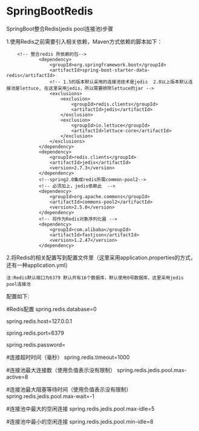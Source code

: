 # SpringBootRedis
SpringBoot整合Redis(jedis pool连接池)步骤

1.使用Redis之前需要引入相关依赖，Maven方式依赖的脚本如下：

        <!-- 整合redis 所依赖的包-->
                <dependency>
                    <groupId>org.springframework.boot</groupId>
                    <artifactId>spring-boot-starter-data-redis</artifactId>
                    <!-- 1.5的版本默认采用的连接池技术是jedis  2.0以上版本默认连接池是lettuce, 在这里采用jedis，所以需要排除lettuce的jar -->
                    <exclusions>
                        <exclusion>
                            <groupId>redis.clients</groupId>
                            <artifactId>jedis</artifactId>
                        </exclusion>
                        <exclusion>
                            <groupId>io.lettuce</groupId>
                            <artifactId>lettuce-core</artifactId>
                        </exclusion>
                    </exclusions>
                </dependency>
                <dependency>
                    <groupId>redis.clients</groupId>
                    <artifactId>jedis</artifactId>
                    <version>2.7.3</version>
                </dependency>
                <!--spring2.0集成redis所需common-pool2-->
                <!-- 必须加上，jedis依赖此  -->
                <dependency>
                    <groupId>org.apache.commons</groupId>
                    <artifactId>commons-pool2</artifactId>
                    <version>2.5.0</version>
                </dependency>
                <!-- 将作为Redis对象序列化器 -->
                <dependency>
                    <groupId>com.alibaba</groupId>
                    <artifactId>fastjson</artifactId>
                    <version>1.2.47</version>
                </dependency>
        
        
2.将Redis的相关配置写到配置文件里（这里采用application.properties的方式，还有一种application.yml）

    注:Redis默认端口为6379 默认共有16个数据库，默认使用0号数据库，这里采用jedis pool连接池
    
 配置如下:
 
 #Redis配置
 spring.redis.database=0
 
 spring.redis.host=127.0.0.1
 
 spring.redis.port=6379
 
 spring.redis.password=
 
 #连接超时时间（毫秒）
 spring.redis.timeout=1000
 
 #连接池最大连接数（使用负值表示没有限制）
 spring.redis.jedis.pool.max-active=8
 
 #连接池最大阻塞等待时间（使用负值表示没有限制）
 spring.redis.jedis.pool.max-wait=-1
 
 #连接池中最大的空闲连接
 spring.redis.jedis.pool.max-idle=5
 
 #连接池中最小的空闲连接
 spring.redis.jedis.pool.min-idle=8
  
